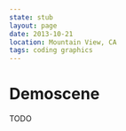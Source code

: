 ```yaml
---
state: stub
layout: page
date: 2013-10-21
location: Mountain View, CA
tags: coding graphics
---
```


# Demoscene

TODO

